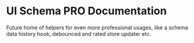 # UI Schema PRO Documentation

Future home of helpers for even more professional usages, like a schema data history hook, debounced and rated store updater etc.
